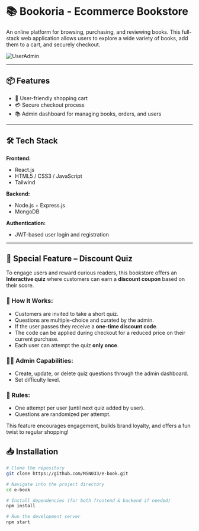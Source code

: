 # 📚 Bookoria - Ecommerce Bookstore

An online platform for browsing, purchasing, and reviewing books. This full-stack web application allows users to explore a wide variety of books, add them to a cart, and securely checkout.

![UserAdmin](https://github.com/user-attachments/assets/a0202187-a329-41d6-950c-68f5654b8183)



---

## 📦 Features

- 🛒 User-friendly shopping cart
- 💳 Secure checkout process
- 📚 Admin dashboard for managing books, orders, and users


---

## 🛠️ Tech Stack

**Frontend:**  
- React.js
- HTML5 / CSS3 / JavaScript  
- Tailwind

**Backend:**  
- Node.js + Express.js   
- MongoDB

**Authentication:**  
- JWT-based user login and registration

---

## 🎯 Special Feature – Discount Quiz

To engage users and reward curious readers, this bookstore offers an **Interactive quiz** where customers can earn a **discount coupon** based on their score.

### 🧠 How It Works:

- Customers are invited to take a short quiz.
- Questions are multiple-choice and curated by the admin.
- If the user passes they receive a **one-time discount code**.
- The code can be applied during checkout for a reduced price on their current purchase.
- Each user can attempt the quiz **only once**.

### 👨‍💼 Admin Capabilities:

- Create, update, or delete quiz questions through the admin dashboard.
- Set difficulty level.

### 🔐 Rules:

- One attempt per user (until next quiz added by user).
- Questions are randomized per attempt.

This feature encourages engagement, builds brand loyalty, and offers a fun twist to regular shopping!



## 📥 Installation

```bash
# Clone the repository
git clone https://github.com/MSN033/e-book.git

# Navigate into the project directory
cd e-book

# Install dependencies (for both frontend & backend if needed)
npm install

# Run the development server
npm start
